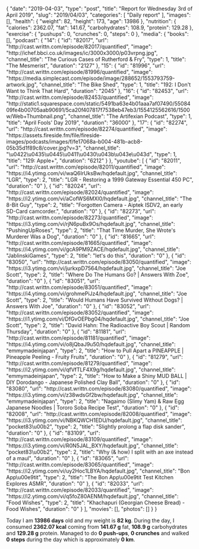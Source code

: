{
    "date": "2019-04-03",
    "type": "post",
    "title": "Report for Wednesday 3rd of April 2019",
    "slug": "2019\/04\/03",
    "categories": [
        "Daily report"
    ],
    "images": [],
    "health": {
        "weight": 82,
        "height": 173,
        "age": 13986
    },
    "nutrition": {
        "calories": 2362.07,
        "fat": 141.67,
        "carbohydrates": 108.9,
        "protein": 129.28
    },
    "exercise": {
        "pushups": 0,
        "crunches": 0,
        "steps": 0
    },
    "media": {
        "books": [],
        "podcast": {
            "14": {
                "id": "82017",
                "url": "http:\/\/cast.writtn.com\/episode\/82017\/quantified",
                "image": "http:\/\/ichef.bbci.co.uk\/images\/ic\/3000x3000\/p03vrpng.jpg",
                "channel_title": "The Curious Cases of Rutherford & Fry",
                "type": 1,
                "title": "The Mesmerist",
                "duration": "2127"
            },
            "15": {
                "id": "81996",
                "url": "http:\/\/cast.writtn.com\/episode\/81996\/quantified",
                "image": "https:\/\/media.simplecast.com\/episode\/image\/288652\/1553793759-artwork.jpg",
                "channel_title": "The Bike Shed",
                "type": 1,
                "title": "192: I Don't Want to Think That Hard",
                "duration": "2045"
            },
            "16": {
                "id": "82453",
                "url": "http:\/\/cast.writtn.com\/episode\/82453\/quantified",
                "image": "http:\/\/static1.squarespace.com\/static\/5491ba63e4b01aaa7af07490\/5508409fe4b00705aab90691\/5ca20f407817f7538eb47eb3\/1554125562616\/1500w\/Web+Thumbnail.png",
                "channel_title": "The Artifexian Podcast",
                "type": 1,
                "title": "April Fools' Day 2019",
                "duration": "36000"
            },
            "17": {
                "id": "82274",
                "url": "http:\/\/cast.writtn.com\/episode\/82274\/quantified",
                "image": "https:\/\/assets.fireside.fm\/file\/fireside-images\/podcasts\/images\/f\/fe17068a-b004-481b-acb8-05b35d1f89c8\/cover.jpg?v=3",
                "channel_title": "\u0422\u0435\u0445\u0411\u0430\u043b\u043e\u043d",
                "type": 1,
                "title": "129: Apple+",
                "duration": "6212"
            }
        },
        "youtube": [
            {
                "id": "82011",
                "url": "http:\/\/cast.writtn.com\/episode\/82011\/quantified",
                "image": "https:\/\/i4.ytimg.com\/vi\/waQ6IrUksBw\/hqdefault.jpg",
                "channel_title": "LGR",
                "type": 2,
                "title": "LGR - Restoring a 1999 Gateway Essential 450 PC",
                "duration": "0"
            },
            {
                "id": "82024",
                "url": "http:\/\/cast.writtn.com\/episode\/82024\/quantified",
                "image": "https:\/\/i2.ytimg.com\/vi\/aCofWS6MXl0\/hqdefault.jpg",
                "channel_title": "The 8-Bit Guy",
                "type": 2,
                "title": "Forgotten Camera - Aiptek ISDV2, an early SD-Card camcorder.",
                "duration": "0"
            },
            {
                "id": "82273",
                "url": "http:\/\/cast.writtn.com\/episode\/82273\/quantified",
                "image": "https:\/\/i3.ytimg.com\/vi\/rjN6puBx9Os\/hqdefault.jpg",
                "channel_title": "PushingUpRoses",
                "type": 2,
                "title": "That Time Murder, She Wrote's Murderer Was a Dog",
                "duration": "0"
            },
            {
                "id": "81665",
                "url": "http:\/\/cast.writtn.com\/episode\/81665\/quantified",
                "image": "https:\/\/i4.ytimg.com\/vi\/gcA9PM9ZACE\/hqdefault.jpg",
                "channel_title": "JablinskiGames",
                "type": 2,
                "title": "let's do this",
                "duration": "0"
            },
            {
                "id": "83050",
                "url": "http:\/\/cast.writtn.com\/episode\/83050\/quantified",
                "image": "https:\/\/i3.ytimg.com\/vi\/jurkxpD7564\/hqdefault.jpg",
                "channel_title": "Joe Scott",
                "type": 2,
                "title": "Where Do The Humans Go? | Answers With Zoe",
                "duration": "0"
            },
            {
                "id": "83051",
                "url": "http:\/\/cast.writtn.com\/episode\/83051\/quantified",
                "image": "https:\/\/i4.ytimg.com\/vi\/grohmePiJz4\/hqdefault.jpg",
                "channel_title": "Joe Scott",
                "type": 2,
                "title": "Would Humans Have Survived Without Dogs? | Answers With Joe",
                "duration": "0"
            },
            {
                "id": "83052",
                "url": "http:\/\/cast.writtn.com\/episode\/83052\/quantified",
                "image": "https:\/\/i1.ytimg.com\/vi\/DfGvOEPbg04\/hqdefault.jpg",
                "channel_title": "Joe Scott",
                "type": 2,
                "title": "David Hahn: The Radioactive Boy Scout | Random Thursday",
                "duration": "0"
            },
            {
                "id": "81181",
                "url": "http:\/\/cast.writtn.com\/episode\/81181\/quantified",
                "image": "https:\/\/i4.ytimg.com\/vi\/o8jQbaJ9u50\/hqdefault.jpg",
                "channel_title": "emmymadeinjapan",
                "type": 2,
                "title": "How to Pull Apart a PINEAPPLE | Pineapple Peeling - Fruity Fruits",
                "duration": "0"
            },
            {
                "id": "81279",
                "url": "http:\/\/cast.writtn.com\/episode\/81279\/quantified",
                "image": "https:\/\/i2.ytimg.com\/vi\/qfVfTLF4X9g\/hqdefault.jpg",
                "channel_title": "emmymadeinjapan",
                "type": 2,
                "title": "How to Make a Shiny MUD BALL | DIY Dorodango - Japanese Polished Clay Ball",
                "duration": "0"
            },
            {
                "id": "83080",
                "url": "http:\/\/cast.writtn.com\/episode\/83080\/quantified",
                "image": "https:\/\/i3.ytimg.com\/vi\/z38wdsGf2bw\/hqdefault.jpg",
                "channel_title": "emmymadeinjapan",
                "type": 2,
                "title": "Nagaimo (Slimy Yam) & Raw Egg Japanese Noodles | Tororo Soba Recipe Test",
                "duration": "0"
            },
            {
                "id": "82008",
                "url": "http:\/\/cast.writtn.com\/episode\/82008\/quantified",
                "image": "https:\/\/i3.ytimg.com\/vi\/NBKQWCH1EDU\/hqdefault.jpg",
                "channel_title": "pocket83\u00b2",
                "type": 2,
                "title": "Slightly prolong a flap disk sander",
                "duration": "0"
            },
            {
                "id": "83109",
                "url": "http:\/\/cast.writtn.com\/episode\/83109\/quantified",
                "image": "https:\/\/i3.ytimg.com\/vi\/R0N5JAL_BXY\/hqdefault.jpg",
                "channel_title": "pocket83\u00b2",
                "type": 2,
                "title": "Why (& how) I split with an axe instead of a maul",
                "duration": "0"
            },
            {
                "id": "83065",
                "url": "http:\/\/cast.writtn.com\/episode\/83065\/quantified",
                "image": "https:\/\/i2.ytimg.com\/vi\/uy2Hoc1LBYA\/hqdefault.jpg",
                "channel_title": "Bon App\u00e9tit",
                "type": 2,
                "title": "The Bon App\u00e9tit Test Kitchen Explores ASMR",
                "duration": "0"
            },
            {
                "id": "82033",
                "url": "http:\/\/cast.writtn.com\/episode\/82033\/quantified",
                "image": "https:\/\/i2.ytimg.com\/vi\/q5foZ80AENM\/hqdefault.jpg",
                "channel_title": "Food Wishes",
                "type": 2,
                "title": "Khachapuri (Georgian Cheese Bread) - Food Wishes",
                "duration": "0"
            }
        ],
        "movies": [],
        "photos": []
    }
}

Today I am <strong>13986 days</strong> old and my weight is <strong>82 kg</strong>. During the day, I consumed <strong>2362.07 kcal</strong> coming from <strong>141.67 g</strong> fat, <strong>108.9 g</strong> carbohydrates and <strong>129.28 g</strong> protein. Managed to do <strong>0 push-ups</strong>, <strong>0 crunches</strong> and walked <strong>0 steps</strong> during the day which is approximately <strong>0 km</strong>.